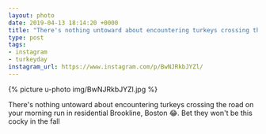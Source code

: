 ```yaml
---
layout: photo
date: 2019-04-13 18:14:20 +0000
title: "There's nothing untoward about encountering turkeys crossing the…"
type: post
tags:
- instagram
- turkeyday
instagram_url: https://www.instagram.com/p/BwNJRkbJYZl/
---
```


{% picture u-photo img/BwNJRkbJYZl.jpg %}

There's nothing untoward about encountering turkeys crossing the road on your morning run in residential Brookline, Boston 😂. Bet they won't be this cocky in the fall
